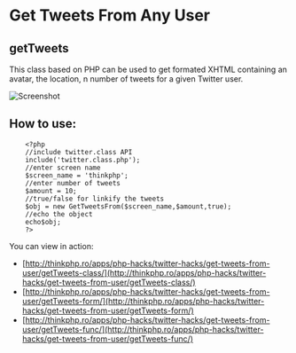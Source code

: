 # Get Tweets From Any User

getTweets
---------
This class based on PHP can be used to get formated XHTML containing an avatar, the location, n number of tweets for a given Twitter user.

![Screenshot](http://farm6.static.flickr.com/5090/5287726320_8a79e7b214_b.jpg)

How to use:
-----------
 
        <?php  
        //include twitter.class API
        include('twitter.class.php');
        //enter screen name
        $screen_name = 'thinkphp';
        //enter number of tweets  
        $amount = 10; 
        //true/false for linkify the tweets
        $obj = new GetTweetsFrom($screen_name,$amount,true);
        //echo the object
        echo$obj; 
        ?>

You can view in action: 

* [http://thinkphp.ro/apps/php-hacks/twitter-hacks/get-tweets-from-user/getTweets-class/](http://thinkphp.ro/apps/php-hacks/twitter-hacks/get-tweets-from-user/getTweets-class/)
* [http://thinkphp.ro/apps/php-hacks/twitter-hacks/get-tweets-from-user/getTweets-form/](http://thinkphp.ro/apps/php-hacks/twitter-hacks/get-tweets-from-user/getTweets-form/)
* [http://thinkphp.ro/apps/php-hacks/twitter-hacks/get-tweets-from-user/getTweets-func/](http://thinkphp.ro/apps/php-hacks/twitter-hacks/get-tweets-from-user/getTweets-func/)
